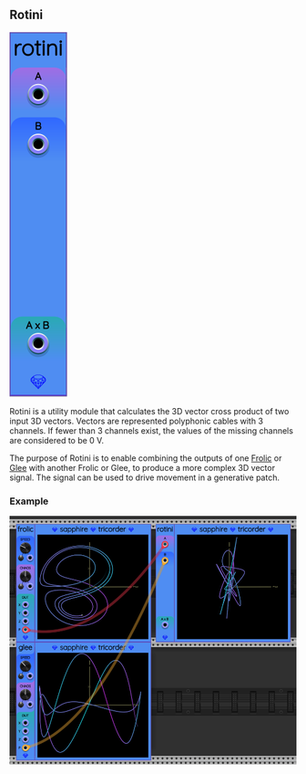 ## Rotini

![Rotini](images/rotini.png)

Rotini is a utility module that calculates the 3D vector cross product
of two input 3D vectors. Vectors are represented polyphonic cables with 3 channels.
If fewer than 3 channels exist, the values of the missing channels are considered to be 0&nbsp;V.

The purpose of Rotini is to enable combining the outputs of one [Frolic](Frolic.md) or [Glee](Glee.md) with another Frolic or Glee, to produce a more complex 3D vector signal. The signal can be used to drive movement in a generative patch.

### Example

![Rotini Example](images/rotini_example.png)


